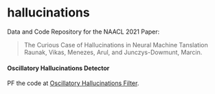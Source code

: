 # hallucinations
Data and Code Repository for the NAACL 2021 Paper: 

> The Curious Case of Hallucinations in Neural Machine Tanslation
> Raunak, Vikas, Menezes, Arul, and Junczys-Dowmunt, Marcin.

#### Oscillatory Hallucinations Detector

PF the code at [Oscillatory Hallucinations Filter](https://github.com/GEM-benchmark/NL-Augmenter/tree/main/nlaugmenter/filters/oscillatory_hallucination).

